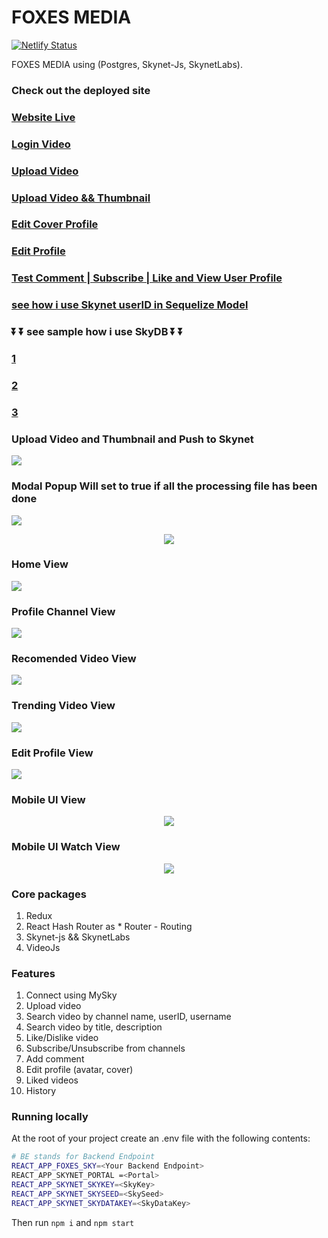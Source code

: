 # FOXES MEDIA 

[![Netlify Status](https://api.netlify.com/api/v1/badges/772e0672-f57b-4940-9f05-e432607e3879/deploy-status)](https://app.netlify.com/sites/festive-hopper-a48689/deploys)



FOXES MEDIA using  (Postgres, Skynet-Js, SkynetLabs). 



### Check out the deployed site


### [Website Live ](https://000eagktcalkfnmdp22i66lcs371mfqfngpmo743liq6jtths2052eg.siasky.net/)


### [Login Video](https://siasky.net/AABQa2Pomn69UE9_h0D1M3UGA6jtDciQIW7NUu8MXUgr4Q)


### [Upload Video](https://siasky.net/_BGWW4sUn2R2Zs3reqyovRwVhX5giICwObPSb7SLYEO0Ig)


### [Upload Video && Thumbnail](https://siasky.net/AAAM7C_qs4ucDSW4SSH1u3mBLNYp2yXTGkj8kvfZVr2Wxw)



### [Edit Cover Profile](https://siasky.net/AABsw-zbVFa2n2Y1sXnKOwEfX0I2cUd9BY-T1PZUPx3vwg)



### [Edit Profile](https://siasky.net/AADyNFyIBe9_wWXy0Zg1euGMZtipLWQtF8K_LfDn-XwX1A)



### [Test Comment | Subscribe | Like and View User Profile](https://siasky.net/AAAcRcLfxaFzA5_hWhkc9NsBHW-nsncu6ryZaLMFC-aJWQ)


### [see how i use Skynet userID in Sequelize Model](https://github.com/Agin-DropDisco/FOXES/blob/4bf0365d87b78c2ae318f6b062e18aaa0a81e58a/backend/src/controllers/auth.js#L26)

<p align="center">
  
### ⏬ ⏬ see sample how i use SkyDB ⏬ ⏬

### [1](https://github.com/Agin-DropDisco/FOXES/blob/3db26815bfd4a129c10373702cac7190c538644d/client/src/components/SkyConnect.js#L211)


### [2](https://github.com/Agin-DropDisco/FOXES/blob/3db26815bfd4a129c10373702cac7190c538644d/client/src/components/SkyReConnect.js#L181)


### [3](https://github.com/Agin-DropDisco/FOXES/blob/3db26815bfd4a129c10373702cac7190c538644d/client/src/components/EditProfileModal.js#L211)

</p>



### Upload Video and Thumbnail and Push to Skynet

<img src="./ss/create-thumbnail.png">



### Modal Popup Will set to true if all the processing file has been done

<img src="./ss/upload-andpush-toskynet.png">

<p align = "center">
<img src="./ss/loader.png">
</p>




### Home View 
<img src="./ss/home.png">




### Profile Channel View
<img src="./ss/profile-channel.png">





### Recomended Video View 

<img src="./ss/video-recomended.png">






### Trending Video View 

<img src="./ss/trending-video.png">





### Edit Profile View 

<img src="./ss/edit-profile.png">





### Mobile UI View
<p align="center">
<img src="./ss/mobile-ui.png">
</p>





### Mobile UI Watch View
<p align="center">
<img src="./ss/mobile-ui-watch.png">
</p>





### Core packages

1. Redux 
2. React Hash Router as * Router  - Routing
3. Skynet-js && SkynetLabs
4. VideoJs


### Features

1. Connect using MySky
2. Upload video
3. Search video by channel name, userID, username
4. Search video by title, description
5. Like/Dislike video
6. Subscribe/Unsubscribe from channels
7. Add comment
8. Edit profile (avatar, cover)
9. Liked videos
10. History


### Running locally

At the root of your project create an .env file with the following contents:

```bash
# BE stands for Backend Endpoint
REACT_APP_FOXES_SKY=<Your Backend Endpoint>
REACT_APP_SKYNET_PORTAL =<Portal>
REACT_APP_SKYNET_SKYKEY=<SkyKey>
REACT_APP_SKYNET_SKYSEED=<SkySeed>
REACT_APP_SKYNET_SKYDATAKEY=<SkyDataKey>
```

Then run <code>npm i</code> and <code>npm start</code> 


